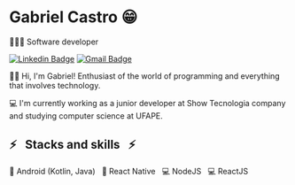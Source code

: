 # Gabriel Castro 😁

👨🏻‍💻 Software developer

[![Linkedin Badge](https://img.shields.io/badge/-Gabriel%20Castro-6633cc?style=flat-square&logo=Linkedin&logoColor=white&link=https://www.linkedin.com/in/diego-schell-fernandes/)](https://www.linkedin.com/in/gabrielcastrosg/) [![Gmail Badge](https://img.shields.io/badge/-gabrielcssg@gmail.com-6633cc?style=flat-square&logo=Gmail&logoColor=white&link=mailto:gabrielcssg@gmail.com)](mailto:gabrielcssg@gmail.com) 

👋🏻 Hi, I'm Gabriel! Enthusiast of the world of programming and everything that involves technology.

💻 I'm currently working as a junior developer at Show Tecnologia company and studying computer science at UFAPE.

## :zap: &nbsp; Stacks and skills &nbsp; :zap:
📱 Android (Kotlin, Java) &nbsp;
📱 React Native &nbsp;
💻 NodeJS &nbsp;
💻 ReactJS &nbsp;
